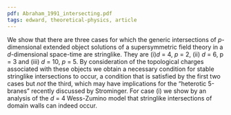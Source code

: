 ```yaml
---
pdf: Abraham_1991_intersecting.pdf
tags: edward, theoretical-physics, article
---
```

We show that there are three cases for which the generic intersections of *p*-dimensional extended object solutions of a supersymmetric field theory in a *d*-dimensional space-time are stringlike. They are (i)*d* = 4, *p* = 2, (ii) *d* = 6, p = 3 and (iii) *d* = 10, *p* = 5. By consideration of the topological charges associated with these objects we obtain a necessary condition for stable stringlike intersections to occur, a condition that is satisfied by the first two cases but *not* the third, which may have implications for the “heterotic 5-branes” recently discussed by Strominger. For case (i) we show by an analysis of the *d* = 4 Wess-Zumino model that stringlike intersections of domain walls can indeed occur.
